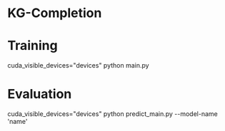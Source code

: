 # KG-Completion

# Training
cuda_visible_devices="devices" python main.py

# Evaluation
cuda_visible_devices="devices" python predict_main.py --model-name 'name'